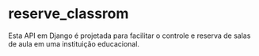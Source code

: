# reserve_classrom
Esta API em Django é projetada para facilitar o controle e reserva de salas de aula em uma instituição educacional. 
